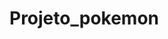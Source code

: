 # Projeto_pokemon
<script src="https://gist.github.com/lohhans/f8da0b147550df3f96914d3797e9fb89.js"></script>
